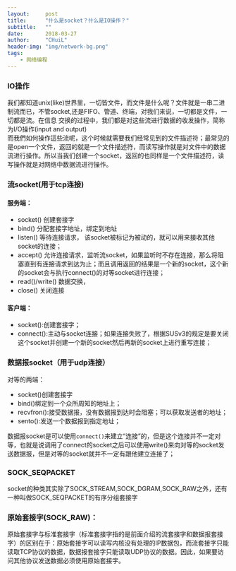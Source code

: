 ```yaml
---
layout:     post
title:      "什么是socket？什么是IO操作？"
subtitle:   ""
date:       2018-03-27
author:     "CHuiL"
header-img: "img/network-bg.png"
tags:
    - 网络编程
---
```


### IO操作
我们都知道unix(like)世界里，一切皆文件，而文件是什么呢？文件就是一串二进制流而已，不管socket,还是FIFO、管道、终端，对我们来说，一切都是文件，一切都是流。在信息 交换的过程中，我们都是对这些流进行数据的收发操作，简称为I/O操作(input and output)  
而我們如何操作這些流呢，这个时候就需要我们经常见到的文件描述符；最常见的是open一个文件，返回的就是一个文件描述符，而读写操作就是对文件中的数据流进行操作。所以当我们创建一个socket，返回的也同样是一个文件描述符，读写操作就是对网络中数据流进行操作。


### 流socket(用于tcp连接)
#### 服务端：
- socket() 创建套接字
- bind() 分配套接字地址，绑定到地址
- listen() 等待连接请求， 该socket被标记为被动的，就可以用来接收其他socket的连接；
- accept() 允许连接请求，监听流socket，如果监听时不存在连接，那么将阻塞直到有连接请求到达为止；而且调用返回的结果是一个新的socket，这个新的socket会与执行connect()的对等socket进行连接；
- read()/write() 数据交换，
- close() 关闭连接    

#### 客户端：
- socket():创建套接字；
- connect():主动与socket连接；如果连接失败了，根据SUSv3的规定是要关闭这个socket并创建一个新的socket然后再新的socket上进行重写连接；
  
### 数据报socket（用于udp连接）
对等的两端：
- socket()创建套接字
- bind()绑定到一个众所周知的地址上；
- recvfron():接受数据报，没有数据报到达时会阻塞；可以获取发送者的地址；
- sento():发送一个数据报到指定地址；

数据报socket是可以使用`connect()`来建立“连接”的，但是这个连接并不一定对等，也就是说调用了connect的socket之后可以使用write()来向对等的socket发送数据报，但是对等的socket就并不一定有跟他建立连接了；



### SOCK_SEQPACKET

socket的种类其实除了SOCK_STREAM,SOCK_DGRAM,SOCK_RAW之外，还有一种叫做SOCK_SEQPACKET的有序分组套接字 

### 原始套接字(SOCK_RAW)：
原始套接字与标准套接字（标准套接字指的是前面介绍的流套接字和数据报套接字）的区别在于：原始套接字可以读写内核没有处理的IP数据包，而流套接字只能读取TCP协议的数据，数据报套接字只能读取UDP协议的数据。因此，如果要访问其他协议发送数据必须使用原始套接字。

